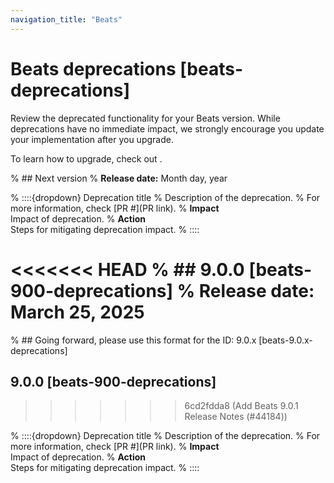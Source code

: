 ```yaml
---
navigation_title: "Beats"
---
```


# Beats deprecations [beats-deprecations]
Review the deprecated functionality for your Beats version. While deprecations have no immediate impact, we strongly encourage you update your implementation after you upgrade.

To learn how to upgrade, check out <uprade docs>.

% ## Next version
% **Release date:** Month day, year

% ::::{dropdown} Deprecation title
% Description of the deprecation.
% For more information, check [PR #](PR link).
% **Impact**<br> Impact of deprecation. 
% **Action**<br> Steps for mitigating deprecation impact.
% ::::

<<<<<<< HEAD
% ## 9.0.0 [beats-900-deprecations]
% **Release date:** March 25, 2025
=======
% ## Going forward, please use this format for the ID: 9.0.x [beats-9.0.x-deprecations]

## 9.0.0 [beats-900-deprecations]
>>>>>>> 6cd2fdda8 (Add Beats 9.0.1 Release Notes (#44184))

% ::::{dropdown} Deprecation title
% Description of the deprecation.
% For more information, check [PR #](PR link).
% **Impact**<br> Impact of deprecation. 
% **Action**<br> Steps for mitigating deprecation impact.
% ::::